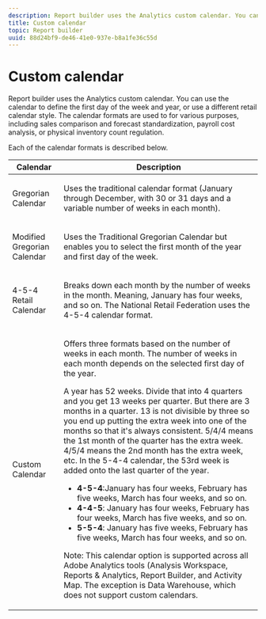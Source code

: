 ```yaml
---
description: Report builder uses the Analytics custom calendar. You can use the calendar to define the first day of the week and year, or use a different retail calendar style. The calendar formats are used to for various purposes, including sales comparison and forecast standardization, payroll cost analysis, or physical inventory count regulation.
title: Custom calendar
topic: Report builder
uuid: 88d24bf9-de46-41e0-937e-b8a1fe36c55d
---
```


# Custom calendar

Report builder uses the Analytics custom calendar. You can use the calendar to define the first day of the week and year, or use a different retail calendar style. The calendar formats are used to for various purposes, including sales comparison and forecast standardization, payroll cost analysis, or physical inventory count regulation.

 Each of the calendar formats is described below.

<table id="table_E609632569EB499184E56618C2CEF742"> 
 <thead> 
  <tr> 
   <th colname="col1" class="entry"> Calendar </th> 
   <th colname="col2" class="entry"> Description </th> 
  </tr> 
 </thead>
 <tbody> 
  <tr> 
   <td colname="col1"> <p>Gregorian Calendar </p> </td> 
   <td colname="col2"> <p> Uses the traditional calendar format (January through December, with 30 or 31 days and a variable number of weeks in each month). </p> </td> 
  </tr> 
  <tr> 
   <td colname="col1"> <p>Modified Gregorian Calendar </p> </td> 
   <td colname="col2"> <p> Uses the Traditional Gregorian Calendar but enables you to select the first month of the year and first day of the week. </p> </td> 
  </tr> 
  <tr> 
   <td colname="col1"> <p>4-5-4 Retail Calendar </p> </td> 
   <td colname="col2"> <p> Breaks down each month by the number of weeks in the month. Meaning, January has four weeks, and so on. The National Retail Federation uses the 4-5-4 calendar format. </p> </td> 
  </tr> 
  <tr> 
   <td colname="col1"> <p>Custom Calendar </p> </td> 
   <td colname="col2"> <p> Offers three formats based on the number of weeks in each month. The number of weeks in each month depends on the selected first day of the year. </p> <p>A year has 52 weeks. Divide that into 4 quarters and you get 13 weeks per quarter. But there are 3 months in a quarter. 13 is not divisible by three so you end up putting the extra week into one of the months so that it's always consistent. 5/4/4 means the 1st month of the quarter has the extra week. 4/5/4 means the 2nd month has the extra week, etc. In the 5-4-4 calendar, the 53rd week is added onto the last quarter of the year. </p> 
    <ul id="ul_1579FD106A47419486B03E248A5E6ED5"> 
     <li id="li_E9B9E8F03E324DBDA9139C2D0D599092"><b>4-5-4</b>:January has four weeks, February has five weeks, March has four weeks, and so on. </li> 
     <li id="li_D0675DBDEC4641D2A8645B5CDFC565AB"><b>4-4-5</b>: January has four weeks, February has four weeks, March has five weeks, and so on. </li> 
     <li id="li_6743BBB9AC9A4CFEAA0CBCE51052BC29"><b>5-5-4</b>: January has five weeks, February has five weeks, March has four weeks, and so on. </li> 
    </ul> <p>Note:  This calendar option is supported across all Adobe Analytics tools (Analysis Workspace, Reports &amp; Analytics, Report Builder, and Activity Map. The exception is Data Warehouse, which does not support custom calendars. </p> </td> 
  </tr> 
 </tbody> 
</table>

